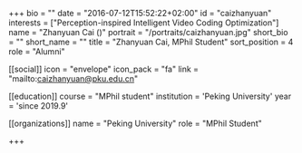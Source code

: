 +++
bio = ""
date = "2016-07-12T15:52:22+02:00"
id = "caizhanyuan"
interests = ["Perception-inspired Intelligent Video Coding Optimization"]
name = "Zhanyuan Cai ()"
portrait = "/portraits/caizhanyuan.jpg"
short_bio = ""
short_name = ""
title = "Zhanyuan Cai, MPhil Student"
sort_position = 4
role = "Alumni"

[[social]]
    icon = "envelope"
    icon_pack = "fa"
    link = "mailto:caizhanyuan@pku.edu.cn"

[[education]]
    course = "MPhil student"
    institution = 'Peking University'
    year = 'since 2019.9'

[[organizations]]
    name = "Peking University"
    role = "MPhil Student"

+++

